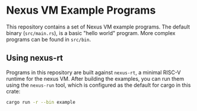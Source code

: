 # Nexus VM Example Programs

This repository contains a set of Nexus VM example programs.
The default binary (`src/main.rs`), is a basic "hello world"
program. More complex programs can be found in `src/bin`.

## Using nexus-rt

Programs in this repository are built against `nexus-rt`, a
minimal RISC-V runtime for the nexus VM. After building the
examples, you can run them using the `nexus-run` tool, which is
configured as the default for cargo in this crate:

```sh
cargo run -r --bin example
```
